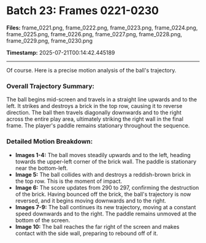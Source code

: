 # Batch 23: Frames 0221-0230

**Files:** frame_0221.png, frame_0222.png, frame_0223.png, frame_0224.png, frame_0225.png, frame_0226.png, frame_0227.png, frame_0228.png, frame_0229.png, frame_0230.png

**Timestamp:** 2025-07-21T00:14:42.445189

---

Of course. Here is a precise motion analysis of the ball's trajectory.

### Overall Trajectory Summary:
The ball begins mid-screen and travels in a straight line upwards and to the left. It strikes and destroys a brick in the top row, causing it to reverse direction. The ball then travels diagonally downwards and to the right across the entire play area, ultimately striking the right wall in the final frame. The player's paddle remains stationary throughout the sequence.

### Detailed Motion Breakdown:
*   **Images 1-4:** The ball moves steadily upwards and to the left, heading towards the upper-left corner of the brick wall. The paddle is stationary near the bottom-left.
*   **Image 5:** The ball collides with and destroys a reddish-brown brick in the top row. This is the moment of impact.
*   **Image 6:** The score updates from 290 to 297, confirming the destruction of the brick. Having bounced off the brick, the ball's trajectory is now reversed, and it begins moving downwards and to the right.
*   **Images 7-9:** The ball continues its new trajectory, moving at a constant speed downwards and to the right. The paddle remains unmoved at the bottom of the screen.
*   **Image 10:** The ball reaches the far right of the screen and makes contact with the side wall, preparing to rebound off of it.
